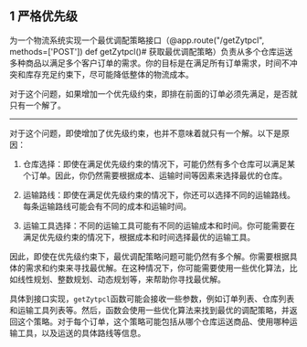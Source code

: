 ## 1 严格优先级
为一个物流系统实现一个最优调配策略接口（@app.route("/getZytpcl", methods=['POST'])  def getZytpcl()# 获取最优调配策略）负责从多个仓库运送多种商品以满足多个客户订单的需求。你的目标是在满足所有订单需求，时间不冲突和库存充足约束下，尽可能降低整体的物流成本。

对于这个问题，如果增加一个优先级约束，即排在前面的订单必须先满足，是否就只有一个解了。

---

对于这个问题，即使增加了优先级约束，也并不意味着就只有一个解。以下是原因：

1. 仓库选择：即使在满足优先级约束的情况下，可能仍然有多个仓库可以满足某个订单。因此，你仍然需要根据成本、运输时间等因素来选择最优的仓库。

2. 运输路线：即使在满足优先级约束的情况下，你还可以选择不同的运输路线。每条运输路线可能会有不同的成本和运输时间。

3. 运输工具选择：不同的运输工具可能有不同的运输成本和时间。你可能需要在满足优先级约束的情况下，根据成本和时间选择最优的运输工具。

因此，即使在优先级约束下，最优调配策略问题可能仍然有多个解。你需要根据具体的需求和约束来寻找最优解。在这种情况下，你可能需要使用一些优化算法，比如线性规划、整数规划、动态规划等，来帮助你寻找最优解。

具体到接口实现，`getZytpcl`函数可能会接收一些参数，例如订单列表、仓库列表和运输工具列表等。然后，函数会使用一些优化算法来找到最优的调配策略，并返回这个策略。对于每个订单，这个策略可能包括从哪个仓库运送商品、使用哪种运输工具，以及运送的具体路线等信息。